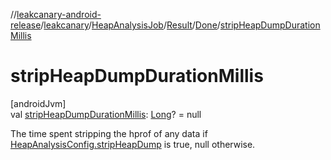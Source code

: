//[leakcanary-android-release](../../../../../index.md)/[leakcanary](../../../index.md)/[HeapAnalysisJob](../../index.md)/[Result](../index.md)/[Done](index.md)/[stripHeapDumpDurationMillis](strip-heap-dump-duration-millis.md)

# stripHeapDumpDurationMillis

[androidJvm]\
val [stripHeapDumpDurationMillis](strip-heap-dump-duration-millis.md): [Long](https://kotlinlang.org/api/latest/jvm/stdlib/kotlin/-long/index.html)? = null

The time spent stripping the hprof of any data if [HeapAnalysisConfig.stripHeapDump](../../../-heap-analysis-config/strip-heap-dump.md) is true, null otherwise.
